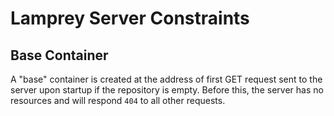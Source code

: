 Lamprey Server Constraints
==========================

Base Container
--------------

A "base" container is created at the address of first GET request sent
to the server upon startup if the repository is empty. Before this,
the server has no resources and will respond `404` to all other
requests.
